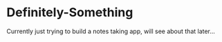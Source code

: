 # Definitely-Something
Currently just trying to build a notes taking app, will see about that later...
